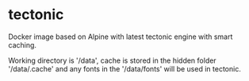 # tectonic
Docker image based on Alpine with latest tectonic engine with smart caching.

Working directory is '/data', cache is stored in the hidden folder '/data/.cache' and any fonts in the '/data/fonts' will be used in tectonic. 
